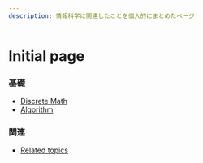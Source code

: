 ```yaml
---
description: 情報科学に関連したことを個人的にまとめたページ
---
```


# Initial page

### 基礎



* [Discrete Math](discretemath/discretemath.md)
* [Algorithm](algorithm/algorithm.md)

### 関連

* [Related topics](related-topics.md)

